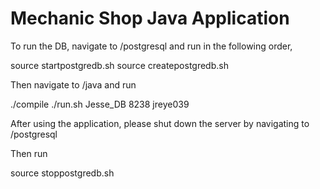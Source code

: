 # Mechanic Shop Java Application

To run the DB, navigate to /postgresql and run in the following order,

source startpostgredb.sh
source createpostgredb.sh

Then navigate to /java and run 

./compile
./run.sh Jesse_DB 8238 jreye039

After using the application, please shut down the server by navigating to /postgresql

Then run

source stoppostgredb.sh

